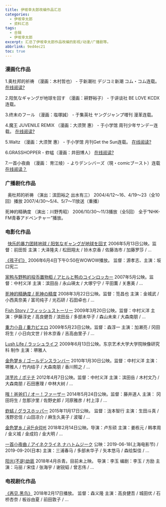 ```yaml
---
title: 伊坂幸太郎改编作品汇总
categories:
  - 伊坂幸太郎
  - 资料汇总
tags:
  - 合辑
  - 伊坂幸太郎
excerpt: 汇总了伊坂幸太郎作品改编的影视/动漫/广播剧等。
abbrlink: 9ed4ec21
toc: true
---
```


### 漫画化作品
1.奥杜邦的祈祷 （漫画：木村哲也） - 于新潮社 デジコミ新潮 コム・コム连载。
[在线阅读?](https://www.baidu.com/s?ie=UTF-8&wd=%E5%A5%A5%E6%9D%9C%E9%82%A6%E7%9A%84%E7%A5%88%E7%A5%B7%20%E6%9C%A8%E6%9D%91%E5%93%B2%E4%B9%9F)

2.阳気なギャングが地球を回す （漫画：耕野裕子） - 于讲谈社 BE LOVE KCDX连载。

3.终末のフール （漫画：塩塚誠） - 于集英社 ヤングジャンプ増刊 漫革连载。

4.魔王 JUVENILE REMIX （漫画：大须贺 惠） - 于小学馆 周刊少年サンデー连载。
[在线阅读?](https://www.baidu.com/s?ie=UTF-8&wd=%E9%AD%94%E7%8E%8B%20%E5%A4%A7%E9%A1%BB%E8%B4%BA%E6%83%A0)
 
5.Waltz （漫画：大须贺 惠） - 于小学馆 月刊Get the Sun连载。
[在线阅读?](https://www.baidu.com/s?ie=UTF-8&wd=Waltz%20%E5%A4%A7%E9%A1%BB%E8%B4%BA%E6%83%A0)

6.GRASSHOPPER - 蚱蜢（漫画：井田博人）
[在线阅读?](https://www.baidu.com/s?ie=UTF-8&wd=GRASSHOPPER%20%E4%BA%95%E7%94%B0%E5%8D%9A%E4%BA%BA)

7.一首小夜曲 （漫画： 育江绫）- よりデンシバーズ（現・comicブースト）连载
[在线阅读？](https://www.baidu.com/s?ie=UTF-8&wd=%E4%B8%80%E9%A6%96%E5%B0%8F%E5%A4%9C%E6%9B%B2%20%E8%82%B2%E6%B1%9F%E7%BB%AB)

### 广播剧化作品
&nbsp;
奥杜邦的祈祷 （演出：滨田裕之 出水有三）
2004/4/12～16、4/19～23（全10回）播放
2007/4/30～5/4、5/7～11放送（重播）

死神的精确度 （演出：川野秀昭）
2006/10/30～11/3播放（全5回）
全于“NHK-FM青春アドベンチャー”播放。
&nbsp;

### 电影化作品
&nbsp;
[快乐的暴力团转地球 / 阳気なギャングが地球を回す](https://movie.douban.com/subject/1789054/)
2006年5月13日公映。监督：前田哲
主演：大泽隆夫 / 松田翔太 / 铃木京香 / 佐藤浩市 / 加藤罗莎 / ...

[《孩子们》](https://movie.douban.com/subject/2125368/)
2006年6月4日下午0:50在WOWOW播放。
监督：源孝志、主演：坂口宪二

[家鸭与野鸭的投币置物柜 / アヒルと鸭のコインロッカー](https://movie.douban.com/subject/2042186/)
2007年5月公映。监督：中村义洋 
主演：滨田岳 / 永山瑛太 / 大塚宁宁 / 平田薫 / 关惠美 / ...

[死神的精确度 / 死神の精度](https://movie.douban.com/subject/2149804/)
2008年3月22日公映。监督：笕昌也
主演：金城武 / 小西真奈美 / 富司纯子 / 光石研 / 石田卓也 / ...

[Fish Story / フィッシュストーリー](http://movie.douban.com/subject/3448362/)
2009年3月20日公映。监督：中村义洋
主演：伊藤淳史 / 高良健吾 / 滨田岳 / 多部未华子 / 森山未来 / 大森南朋 / ...

[重力小丑 / 重力ピエロ](https://movie.douban.com/subject/3727653/)
2009年5月23日公映。监督：森淳一
主演：加濑亮 / 冈田将生 / 小日向文世 / 铃木京香 / 吉高由里子 / ...

[Lush Life / ラッシュライフ](https://movie.douban.com/subject/3014198/)
2009年6月13日公映。东京艺术大学大学院映像研究科 制作
主演：堺雅人

[金色梦乡 / ゴールデンスランバー](https://movie.douban.com/subject/3660428/)
2010年1月30日公映。监督：中村义洋
主演：堺雅人 / 竹内结子 / 大森南朋 / 香川照之 / ... 　　

[洋芋片 / ポテチ](https://movie.douban.com/subject/6791706/)
2012年4月7日公映。监督：中村义洋
主演：滨田岳 / 木村文乃 / 大森南朋 / 石田惠理 / 中林大树 / ...

[哦！爸爸们 / オー！ファーザー](https://movie.douban.com/subject/24736790/)
2014年5月24日公映。监督：藤井道人
主演： 冈田将生 / 忽那汐里 / 佐野史郎 / 河原雅彦 / 村上淳 / ...

[蚱蜢 / グラスホッパー](https://movie.douban.com/subject/25919961/)
2015年11月17日公映。 监督：泷本智行
主演：生田斗真 / 浅野忠信 / 山田凉介 / 麻生久美子 / 波瑠 / ...

[金色梦乡 / 골든슬럼버]([https://movie.douban.com/subject/26940400/)
2018年2月14日公映。导演：卢东硕
主演：姜栋元 / 韩孝周 / 金义城 / 金成钧 / 金大明 / ...



[一首小夜曲 / アイネクライネ ナハトムジーク](https://movie.douban.com/subject/30165542/)
公映：2019-06-18(上海电影节) / 2019-09-20(日本)
主演：三浦春马 / 多部未华子 / 矢本悠马 / 森绘梨佳 / ...

[阳光(不是)劫匪](https://movie.douban.com/subject/26933158/)
2018年4月杀青。目前未上映。
导演：李玉  编剧：李玉 / 方励
主演：马丽 / 宋佳 / 张海宇 / 谢锐韬 / 曾志伟 / ...

### 电视剧化作品

[《再见,黑鸟》](https://movie.douban.com/subject/27124865/)
2018年2月17日播放。
监督：森义隆
主演：高良健吾 / 城田优 / 石桥杏奈 / 板谷由夏 / 前田敦子 / ...
